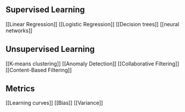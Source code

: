## Supervised Learning
[[Linear Regression]]
[[Logistic Regression]]
[[Decision trees]]
[[neural networks]]
## Unsupervised Learning
[[K-means clustering]]
[[Anomaly Detection]]
[[Collaborative Filtering]]
[[Content-Based Filtering]]

## Metrics
[[Learning curves]]
[[Bias]]
[[Variance]]
